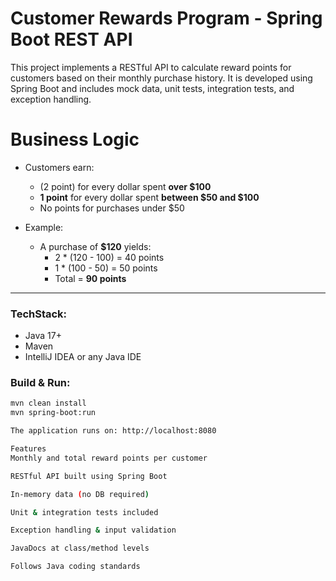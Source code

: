 # Customer Rewards Program - Spring Boot REST API

This project implements a RESTful API to calculate reward points for customers based on their monthly purchase history. It is developed using Spring Boot and includes mock data, unit tests, integration tests, and exception handling.

# Business Logic

- Customers earn:
  - (2 point) for every dollar spent **over $100**
  - **1 point** for every dollar spent **between $50 and $100**
  - No points for purchases under $50

- Example:
  - A purchase of **$120** yields:
    - 2 * (120 - 100) = 40 points
    - 1 * (100 - 50) = 50 points
    - Total = **90 points**

---

### TechStack:
- Java 17+
- Maven
- IntelliJ IDEA or any Java IDE

### Build & Run:
```bash
mvn clean install
mvn spring-boot:run

The application runs on: http://localhost:8080

Features
Monthly and total reward points per customer

RESTful API built using Spring Boot

In-memory data (no DB required)

Unit & integration tests included

Exception handling & input validation

JavaDocs at class/method levels

Follows Java coding standards

